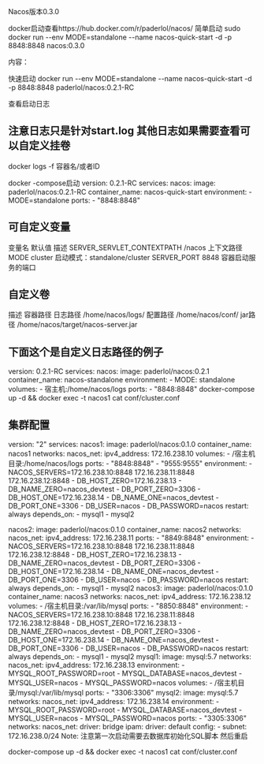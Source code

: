 Nacos版本0.3.0

docker启动查看https://hub.docker.com/r/paderlol/nacos/
简单启动 sudo docker run --env MODE=standalone --name nacos-quick-start -d  -p 8848:8848  nacos:0.3.0

内容：

快速启动
docker run --env MODE=standalone --name nacos-quick-start -d  -p 8848:8848  paderlol/nacos:0.2.1-RC

查看启动日志
## 注意日志只是针对start.log 其他日志如果需要查看可以自定义挂卷
docker logs -f 容器名/或者ID


docker -compose启动
version: 0.2.1-RC
services:
  nacos:
    image: paderlol/nacos:0.2.1-RC
    container_name: nacos-quick-start
    environment:
    - MODE=standalone
    ports:
    - "8848:8848"
    
## 可自定义变量

变量名	                    默认值	    描述
SERVER_SERVLET_CONTEXTPATH	/nacos	    上下文路径
MODE	                    cluster	    启动模式：standalone/cluster
SERVER_PORT	                8848	    容器启动服务的端口


## 自定义卷
描述	            容器路径
日志路径	        /home/nacos/logs/
配置路径	        /home/nacos/conf/
jar路径	        /home/nacos/target/nacos-server.jar


## 下面这个是自定义日志路径的例子

version: 0.2.1-RC
services:
  nacos:
    image: paderlol/nacos:0.2.1
    container_name: nacos-standalone
    environment:
    - MODE: standalone
    volumes:
      - 宿主机:/home/nacos/logs
    ports:
    - "8848:8848"
docker-compose up -d && docker exec -t nacos1 cat conf/cluster.conf



## 集群配置
version: "2"
services:
  nacos1:
    image: paderlol/nacos:0.1.0
    container_name: nacos1
    networks:
      nacos_net:
        ipv4_address: 172.16.238.10
    volumes:
    - /宿主机目录:/home/nacos/logs
    ports:
    - "8848:8848"
    - "9555:9555"
    environment:
    - NACOS_SERVERS=172.16.238.10:8848 172.16.238.11:8848 172.16.238.12:8848
    - DB_HOST_ZERO=172.16.238.13
    - DB_NAME_ZERO=nacos_devtest
    - DB_PORT_ZERO=3306
    - DB_HOST_ONE=172.16.238.14
    - DB_NAME_ONE=nacos_devtest
    - DB_PORT_ONE=3306
    - DB_USER=nacos
    - DB_PASSWORD=nacos
    restart: always
    depends_on:
    - mysql1
    - mysql2

  nacos2:
    image: paderlol/nacos:0.1.0
    container_name: nacos2
    networks:
      nacos_net:
        ipv4_address: 172.16.238.11
    ports:
    - "8849:8848"
    environment:
    - NACOS_SERVERS=172.16.238.10:8848 172.16.238.11:8848 172.16.238.12:8848
    - DB_HOST_ZERO=172.16.238.13
    - DB_NAME_ZERO=nacos_devtest
    - DB_PORT_ZERO=3306
    - DB_HOST_ONE=172.16.238.14
    - DB_NAME_ONE=nacos_devtest
    - DB_PORT_ONE=3306
    - DB_USER=nacos
    - DB_PASSWORD=nacos
    restart: always
    depends_on:
    - mysql1
    - mysql2
  nacos3:
    image: paderlol/nacos:0.1.0
    container_name: nacos3
    networks:
      nacos_net:
        ipv4_address: 172.16.238.12
    volumes:
    - /宿主机目录:/var/lib/mysql
    ports:
    - "8850:8848"
    environment:
    - NACOS_SERVERS=172.16.238.10:8848 172.16.238.11:8848 172.16.238.12:8848
    - DB_HOST_ZERO=172.16.238.13
    - DB_NAME_ZERO=nacos_devtest
    - DB_PORT_ZERO=3306
    - DB_HOST_ONE=172.16.238.14
    - DB_NAME_ONE=nacos_devtest
    - DB_PORT_ONE=3306
    - DB_USER=nacos
    - DB_PASSWORD=nacos
    restart: always
    depends_on:
    - mysql1
    - mysql2
  mysql1:
    image: mysql:5.7
    networks:
      nacos_net:
        ipv4_address: 172.16.238.13
    environment:
    - MYSQL_ROOT_PASSWORD=root
    - MYSQL_DATABASE=nacos_devtest
    - MYSQL_USER=nacos
    - MYSQL_PASSWORD=nacos
    volumes:
    - /宿主机目录/mysql:/var/lib/mysql
    ports:
    - "3306:3306"
  mysql2:
    image: mysql:5.7
    networks:
      nacos_net:
        ipv4_address: 172.16.238.14
    environment:
    - MYSQL_ROOT_PASSWORD=root
    - MYSQL_DATABASE=nacos_devtest
    - MYSQL_USER=nacos
    - MYSQL_PASSWORD=nacos
    ports:
    - "3305:3306"
networks:
  nacos_net:
    driver: bridge
    ipam:
      driver: default
      config:
      - subnet: 172.16.238.0/24
Note: 注意第一次启动需要去数据库初始化SQL脚本 然后重启

docker-compose up -d && docker exec -t nacos1 cat conf/cluster.conf